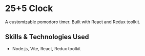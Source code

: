 # 25+5 Clock
A customizable pomodoro timer. Built with React and Redux toolkit.

## Skills & Technologies Used

- Node.js, Vite, React, Redux toolkit
